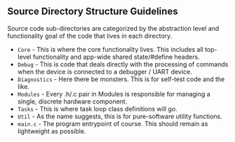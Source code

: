 ## Source Directory Structure Guidelines

Source code sub-directories are categorized by the abstraction level and functionality goal of the code that lives in each directory.

* `Core` - This is where the core functionality lives.  This includes all top-level functionality and app-wide shared state/#define headers.
* `Debug` - This is code that deals directly with the processing of commands when the device is connected to a debugger / UART device.
* `Diagnostics` - Here there be monsters.  This is for self-test code and the like.
* `Modules` - Every .h/.c pair in Modules is responsible for managing a single, discrete hardware component.
* `Tasks` - This is where task loop class definitions will go.
* `Util` - As the name suggests, this is for pure-software utility functions.
* `main.c` - The program entrypoint of course.  This should remain as lightweight as possible.
